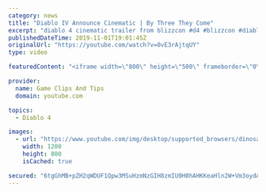 ```yaml
---
category: news
title: "Diablo IV Announce Cinematic | By Three They Come"
excerpt: "diablo 4 cinematic trailer from blizzcon #d4 #blizzcon #diablo."
publishedDateTime: 2019-11-01T19:01:45Z
originalUrl: "https://youtube.com/watch?v=0vE3rAjtqUY"
type: video

featuredContent: "<iframe width=\"800\" height=\"500\" frameborder=\"0\" src=\"https://www.youtube.com/embed/0vE3rAjtqUY\" allow=\"accelerometer; autoplay; encrypted-media; gyroscope; picture-in-picture\" allowfullscreen></iframe>"

provider:
  name: Game Clips And Tips
  domain: youtube.com

topics:
  - Diablo 4

images:
  - url: "https://www.youtube.com/img/desktop/supported_browsers/dinosaur.png"
    width: 1200
    height: 800
    isCached: true

secured: "6tgGhMB+pZH2qWDUF1Qpw3MSuHzmNzGIH8zmIU0H0hAHKKeaHln2W+Vm3oydAMtO9M3O2tkTRrMrxH7V7sIwGbA4wUMntXQSkMJLWOeT6F0oTck3yvhLzZMB1gEN9SqrHBbwyOb6wtw3fGZjiZpSH+DzfjB0GUHaMx7nK3ehFpWzk/h0KsX1w6kpTkvSRNfYnQxnCL2ngcRjtOKXnNwOS+bNwjN1+6Dh9ha3O5kfYBOFElKPgqel9lX/k4QHLoaEh7SyEjNY0DETbiTXN7IDQ6HhaDOMPqgyyvu2+wYaxgiYK4Xee0N8sc+QX6T/CUPTkTUtUjWy0OklaAESuxU8oKLs1mnAaG9eLpkYPkAF3aSFXir40me5nMQtchFquZ0d4IT2/ehCgM+uybNoBtZcXw==;EmwdImFymwCdBE3fbb+syQ=="
---
```


